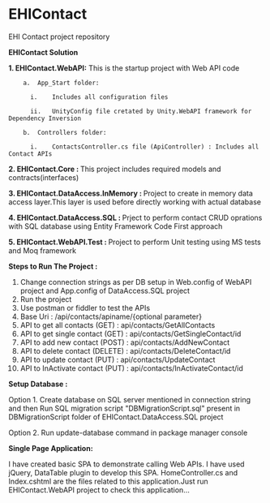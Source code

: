 # EHIContact
EHI Contact project repository

<b>EHIContact Solution</b>

  <b>1.	EHIContact.WebAPI:</b> This is the startup project with Web API code

        a.	App_Start folder:

          i.	Includes all configuration files 

          ii.	UnityConfig file cretated by Unity.WebAPI framework for Dependency Inversion
          
        b.	Controllers folder:

          i.	ContactsController.cs file (ApiController) : Includes all Contact APIs
          
  <b>2. EHIContact.Core : </b>This project includes required models and contracts(interfaces)

  <b>3. EHIContact.DataAccess.InMemory : </b>Project to create in memory data access layer.This layer is used before directly working with actual database
  
  <b>4. EHIContact.DataAccess.SQL : </b>Prject to perform contact CRUD oprations with SQL database using Entity Framework Code First approach
  
  <b>5. EHIContact.WebAPI.Test : </b>Project to perform Unit testing using MS tests and Moq framework
  
 <b>Steps to Run The Project :</b>
  
  1. Change connection strings as per DB setup in Web.config of WebAPI project and App.config of DataAccess.SQL project
  2. Run the project
  3. Use postman or fiddler to test the APIs
  4. Base Uri : /api/contacts/apiname/{optional parameter}
  5. API to get all contacts (GET) : api/contacts/GetAllContacts
  6. API to get single contact (GET) : api/contacts/GetSingleContact/id
  7. API to add new contact (POST) : api/contacts/AddNewContact
  8. API to delete contact (DELETE) : api/contacts/DeleteContact/id
  9. API to update contact (PUT)  : api/contacts/UpdateContact  
  10. API to InActivate contact (PUT) : api/contacts/InActivateContact/id
  
  
  
  
  <b>Setup Database :</b>
  
  Option 1. Create database on SQL server mentioned in connection string and then Run SQL migration script "DBMigrationScript.sql" present in DBMigrationScript folder of EHIContact.DataAccess.SQL project
  
  Option 2. Run update-database command in package manager console 

  <b>Single Page Application: </b>
  
  I have created basic SPA to demonstrate calling Web APIs. I have used jQuery, DataTable plugin to develop this SPA.
  HomeController.cs and Index.cshtml are the files related to this application.Just run EHIContact.WebAPI project to check this  application...
